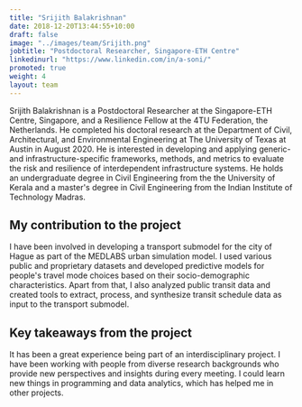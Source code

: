 ```yaml
---
title: "Srijith Balakrishnan"
date: 2018-12-20T13:44:55+10:00
draft: false
image: "../images/team/Srijith.png"
jobtitle: "Postdoctoral Researcher, Singapore-ETH Centre"
linkedinurl: "https://www.linkedin.com/in/a-soni/"
promoted: true
weight: 4
layout: team
---
```


Srijith Balakrishnan is a Postdoctoral Researcher at the Singapore-ETH Centre, Singapore, and a Resilience Fellow at the
4TU Federation, the Netherlands. He completed his doctoral research at the Department of Civil, Architectural, and
Environmental Engineering at The University of Texas at Austin in August 2020. He is interested in developing and
applying generic- and infrastructure-specific frameworks, methods, and metrics to evaluate the risk and resilience of
interdependent infrastructure systems. He holds an undergraduate degree in Civil Engineering from the the University of
Kerala and a master's degree in Civil Engineering from the Indian Institute of Technology Madras.

## My contribution to the project

I have been involved in developing a transport submodel for the city of Hague as part of the MEDLABS urban simulation
model. I used various public and proprietary datasets and developed predictive models for people's travel mode choices
based on their socio-demographic characteristics. Apart from that, I also analyzed public transit data and created tools
to extract, process, and synthesize transit schedule data as input to the transport submodel.

## Key takeaways from the project

It has been a great experience being part of an interdisciplinary project. I have been working with people from diverse
research backgrounds who provide new perspectives and insights during every meeting. I could learn new things in
programming and data analytics, which has helped me in other projects.



